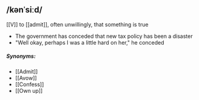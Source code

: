 ## /kənˈsiːd/  
[[V]]
to [[admit]], often unwillingly, that something is true

- The government has conceded that new tax policy has been a disaster  
- "Well okay, perhaps I was a little hard on her," he conceded

##### Synonyms:
- [[Admit]]
- [[Avow]]
- [[Confess]]
- [[Own up]]
